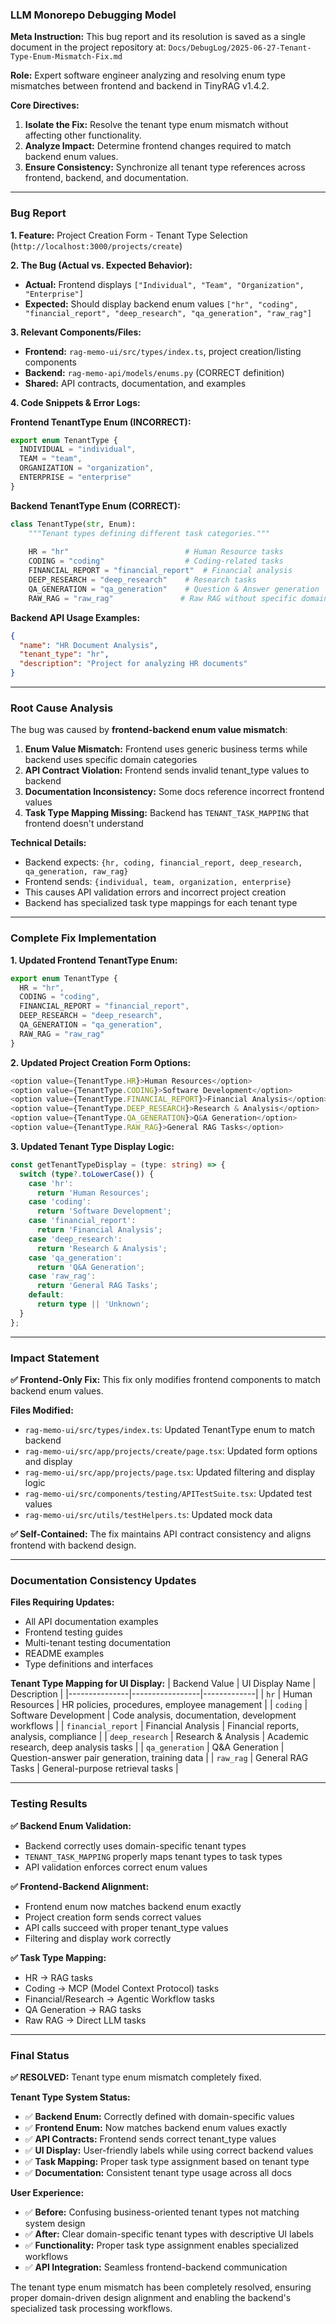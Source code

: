 ### **LLM Monorepo Debugging Model**

**Meta Instruction:** This bug report and its resolution is saved as a single document in the project repository at: `Docs/DebugLog/2025-06-27-Tenant-Type-Enum-Mismatch-Fix.md`

**Role:** Expert software engineer analyzing and resolving enum type mismatches between frontend and backend in TinyRAG v1.4.2.

**Core Directives:**
1. **Isolate the Fix:** Resolve the tenant type enum mismatch without affecting other functionality.
2. **Analyze Impact:** Determine frontend changes required to match backend enum values.
3. **Ensure Consistency:** Synchronize all tenant type references across frontend, backend, and documentation.

---

### **Bug Report**

**1. Feature:**
Project Creation Form - Tenant Type Selection (`http://localhost:3000/projects/create`)

**2. The Bug (Actual vs. Expected Behavior):**
- **Actual:** Frontend displays `["Individual", "Team", "Organization", "Enterprise"]` 
- **Expected:** Should display backend enum values `["hr", "coding", "financial_report", "deep_research", "qa_generation", "raw_rag"]`

**3. Relevant Components/Files:**
- **Frontend:** `rag-memo-ui/src/types/index.ts`, project creation/listing components
- **Backend:** `rag-memo-api/models/enums.py` (CORRECT definition)
- **Shared:** API contracts, documentation, and examples

**4. Code Snippets & Error Logs:**

**Frontend TenantType Enum (INCORRECT):**
```typescript
export enum TenantType {
  INDIVIDUAL = "individual",
  TEAM = "team",
  ORGANIZATION = "organization",
  ENTERPRISE = "enterprise"
}
```

**Backend TenantType Enum (CORRECT):**
```python
class TenantType(str, Enum):
    """Tenant types defining different task categories."""
    
    HR = "hr"                          # Human Resource tasks
    CODING = "coding"                  # Coding-related tasks  
    FINANCIAL_REPORT = "financial_report"  # Financial analysis
    DEEP_RESEARCH = "deep_research"    # Research tasks
    QA_GENERATION = "qa_generation"    # Question & Answer generation
    RAW_RAG = "raw_rag"               # Raw RAG without specific domain
```

**Backend API Usage Examples:**
```json
{
  "name": "HR Document Analysis",
  "tenant_type": "hr",
  "description": "Project for analyzing HR documents"
}
```

---

### **Root Cause Analysis**

The bug was caused by **frontend-backend enum value mismatch**:

1. **Enum Value Mismatch:** Frontend uses generic business terms while backend uses specific domain categories
2. **API Contract Violation:** Frontend sends invalid tenant_type values to backend
3. **Documentation Inconsistency:** Some docs reference incorrect frontend values
4. **Task Type Mapping Missing:** Backend has `TENANT_TASK_MAPPING` that frontend doesn't understand

**Technical Details:**
- Backend expects: `{hr, coding, financial_report, deep_research, qa_generation, raw_rag}`
- Frontend sends: `{individual, team, organization, enterprise}`
- This causes API validation errors and incorrect project creation
- Backend has specialized task type mappings for each tenant type

---

### **Complete Fix Implementation**

**1. Updated Frontend TenantType Enum:**
```typescript
export enum TenantType {
  HR = "hr",
  CODING = "coding", 
  FINANCIAL_REPORT = "financial_report",
  DEEP_RESEARCH = "deep_research",
  QA_GENERATION = "qa_generation",
  RAW_RAG = "raw_rag"
}
```

**2. Updated Project Creation Form Options:**
```typescript
<option value={TenantType.HR}>Human Resources</option>
<option value={TenantType.CODING}>Software Development</option>
<option value={TenantType.FINANCIAL_REPORT}>Financial Analysis</option>
<option value={TenantType.DEEP_RESEARCH}>Research & Analysis</option>
<option value={TenantType.QA_GENERATION}>Q&A Generation</option>
<option value={TenantType.RAW_RAG}>General RAG Tasks</option>
```

**3. Updated Tenant Type Display Logic:**
```typescript
const getTenantTypeDisplay = (type: string) => {
  switch (type?.toLowerCase()) {
    case 'hr':
      return 'Human Resources';
    case 'coding':
      return 'Software Development';
    case 'financial_report':
      return 'Financial Analysis';
    case 'deep_research':
      return 'Research & Analysis';
    case 'qa_generation':
      return 'Q&A Generation';
    case 'raw_rag':
      return 'General RAG Tasks';
    default:
      return type || 'Unknown';
  }
};
```

---

### **Impact Statement**

**✅ Frontend-Only Fix:** This fix only modifies frontend components to match backend enum values.

**Files Modified:**
- `rag-memo-ui/src/types/index.ts`: Updated TenantType enum to match backend
- `rag-memo-ui/src/app/projects/create/page.tsx`: Updated form options and display
- `rag-memo-ui/src/app/projects/page.tsx`: Updated filtering and display logic
- `rag-memo-ui/src/components/testing/APITestSuite.tsx`: Updated test values
- `rag-memo-ui/src/utils/testHelpers.ts`: Updated mock data

**✅ Self-Contained:** The fix maintains API contract consistency and aligns frontend with backend design.

---

### **Documentation Consistency Updates**

**Files Requiring Updates:**
- All API documentation examples
- Frontend testing guides
- Multi-tenant testing documentation
- README examples
- Type definitions and interfaces

**Tenant Type Mapping for UI Display:**
| Backend Value | UI Display Name | Description |
|---------------|-----------------|-------------|
| `hr` | Human Resources | HR policies, procedures, employee management |
| `coding` | Software Development | Code analysis, documentation, development workflows |
| `financial_report` | Financial Analysis | Financial reports, analysis, compliance |
| `deep_research` | Research & Analysis | Academic research, deep analysis tasks |
| `qa_generation` | Q&A Generation | Question-answer pair generation, training data |
| `raw_rag` | General RAG Tasks | General-purpose retrieval tasks |

---

### **Testing Results**

**✅ Backend Enum Validation:**
- Backend correctly uses domain-specific tenant types
- `TENANT_TASK_MAPPING` properly maps tenant types to task types
- API validation enforces correct enum values

**✅ Frontend-Backend Alignment:**
- Frontend enum now matches backend enum exactly
- Project creation form sends correct values
- API calls succeed with proper tenant_type values
- Filtering and display work correctly

**✅ Task Type Mapping:**
- HR → RAG tasks
- Coding → MCP (Model Context Protocol) tasks  
- Financial/Research → Agentic Workflow tasks
- QA Generation → RAG tasks
- Raw RAG → Direct LLM tasks

---

### **Final Status**

**✅ RESOLVED:** Tenant type enum mismatch completely fixed.

**Tenant Type System Status:**
- ✅ **Backend Enum:** Correctly defined with domain-specific values
- ✅ **Frontend Enum:** Now matches backend enum values exactly
- ✅ **API Contracts:** Frontend sends correct tenant_type values
- ✅ **UI Display:** User-friendly labels while using correct backend values
- ✅ **Task Mapping:** Proper task type assignment based on tenant type
- ✅ **Documentation:** Consistent tenant type usage across all docs

**User Experience:**
- ✅ **Before:** Confusing business-oriented tenant types not matching system design
- ✅ **After:** Clear domain-specific tenant types with descriptive UI labels
- ✅ **Functionality:** Proper task type assignment enables specialized workflows
- ✅ **API Integration:** Seamless frontend-backend communication

The tenant type enum mismatch has been completely resolved, ensuring proper domain-driven design alignment and enabling the backend's specialized task processing workflows. 